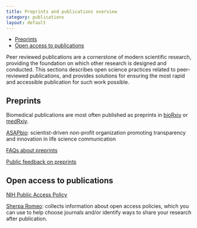 ```yaml
---
title: Preprints and publications overview
category: publications
layout: default
---
```


- [Preprints](#preprints)
- [Open access to publications](#open-access-to-publications)

Peer reviewed publications are a cornerstone of modern scientific research,
providing the foundation on which other research is designed and conducted.
This sections describes open science practices related to peer-reviewed publications,
and provides solutions for ensuring the most rapid and accessible publication for such work possible.

## Preprints

Biomedical publications are most often published as preprints in 
[bioRxiv](https://www.biorxiv.org/) or
[medRxiv](https://www.medrxiv.org/).

[ASAPbio](https://asapbio.org/): scientist-driven non-profit organization promoting transparency and innovation in life science communication

[FAQs about preprints](https://asapbio.org/preprint-info/preprint-faq#general)

[Public feedback on preprints](https://asapbio.org/public-preprint-feedback-faq)

## Open access to publications

[NIH Public Access Policy](https://publicaccess.nih.gov/)

[Sherpa Romeo](https://v2.sherpa.ac.uk/romeo/): collects information about open access policies,
which you can use to help choose journals and/or identify ways to share your research after publication.
